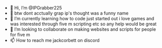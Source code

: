 - 👋 Hi, I’m @IPGrabber225
- 👀 btw dont acctually grap ip's thought was a funny name
- 🌱 I’m currently learning how to code just started out i love games and was interested through five m scripting etc so any help would be great
- 💞️ I’m looking to collaborate on making websites and scripts for people for five m 
- 📫 How to reach me jackcorbett on discord 

<!---
IPGrabber225/IPGrabber225 is a ✨ special ✨ repository because its `README.md` (this file) appears on your GitHub profile.
You can click the Preview link to take a look at your changes.
--->
